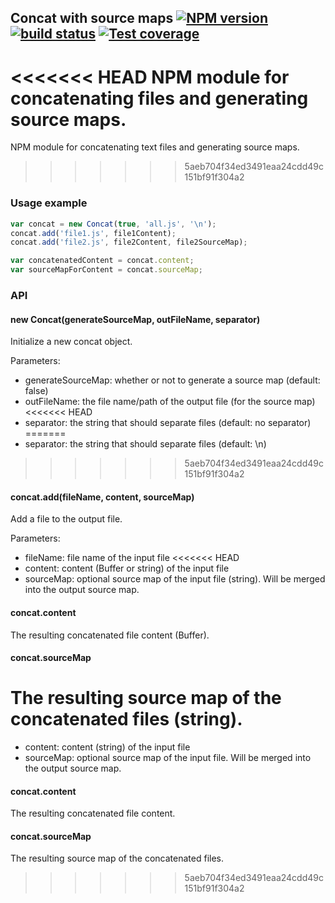 ## Concat with source maps [![NPM version][npm-image]][npm-url] [![build status][travis-image]][travis-url] [![Test coverage][coveralls-image]][coveralls-url]

<<<<<<< HEAD
NPM module for concatenating files and generating source maps.
=======
NPM module for concatenating text files and generating source maps.
>>>>>>> 5aeb704f34ed3491eaa24cdd49c151bf91f304a2

### Usage example
```js
var concat = new Concat(true, 'all.js', '\n');
concat.add('file1.js', file1Content);
concat.add('file2.js', file2Content, file2SourceMap);

var concatenatedContent = concat.content;
var sourceMapForContent = concat.sourceMap;
```

### API

#### new Concat(generateSourceMap, outFileName, separator)
Initialize a new concat object.

Parameters:
- generateSourceMap: whether or not to generate a source map (default: false)
- outFileName: the file name/path of the output file (for the source map)
<<<<<<< HEAD
- separator: the string that should separate files (default: no separator)
=======
- separator: the string that should separate files (default: \n)
>>>>>>> 5aeb704f34ed3491eaa24cdd49c151bf91f304a2

#### concat.add(fileName, content, sourceMap)
Add a file to the output file.

Parameters:
- fileName: file name of the input file
<<<<<<< HEAD
- content: content (Buffer or string) of the input file
- sourceMap: optional source map of the input file (string). Will be merged into the output source map.

#### concat.content
The resulting concatenated file content (Buffer).

#### concat.sourceMap
The resulting source map of the concatenated files (string).
=======
- content: content (string) of the input file
- sourceMap: optional source map of the input file. Will be merged into the output source map.

#### concat.content
The resulting concatenated file content.

#### concat.sourceMap
The resulting source map of the concatenated files.
>>>>>>> 5aeb704f34ed3491eaa24cdd49c151bf91f304a2

[npm-image]: https://img.shields.io/npm/v/concat-with-sourcemaps.svg?style=flat
[npm-url]: https://npmjs.org/package/concat-with-sourcemaps
[travis-image]: https://img.shields.io/travis/floridoo/concat-with-sourcemaps.svg?style=flat
[travis-url]: https://travis-ci.org/floridoo/concat-with-sourcemaps
[coveralls-image]: https://img.shields.io/coveralls/floridoo/concat-with-sourcemaps.svg?style=flat
[coveralls-url]: https://coveralls.io/r/floridoo/concat-with-sourcemaps?branch=master
